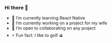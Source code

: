 ### Hi there 👋

- 🌱 I’m currently learning React Native
- 🔭 I’m currently working on a project for my wife
- 👯 I’m open to collaborating on any project
- ⚡ Fun fact: I like to golf ⛳
